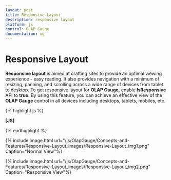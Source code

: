 ```yaml
---
layout: post
title: Responsive-Layout
description: responsive layout
platform: js
control: OLAP Gauge
documentation: ug
---
```


# Responsive Layout

**Responsive layout** is aimed at crafting sites to provide an optimal viewing experience - easy reading. It also provides navigation with a minimum of resizing, panning, and scrolling across a wide range of devices from tablet to desktop. To get responsive layout for **OLAP Gauge,** enable **IsResponsive** API to **true**. By using this feature, you can achieve an effective view of the **OLAP Gauge** control in all devices including desktops, tablets, mobiles, etc.

{% highlight js %}

**[JS]**
<script type="text/javascript">
$(function () {
       $("#OlapGauge").ejOlapGauge({
                            url: "../wcf/OlapGaugeService.svc", enableTooltip: true, **isResponsive: true,**
                            load: "loadGaugeTheme", backgroundColor: "transparent",
                            scales: [{
                                showRanges: true,
                                radius: 150, showScaleBar: true, size: 1,
                                border: {
                                    width: 0.5
                                },
                                showIndicators: true, showLabels: true,
                                pointers: [{
                                    showBackNeedle: true,
                                    backNeedleLength: 20,
                                    length: 120,
                                    width: 7
                                },
                        {
                            type: "marker",
                            markerType: "diamond",
                            distanceFromScale: 5,
                            placement: "center",
                            backgroundColor: "#29A4D9",
                            length: 25,
                            width: 15
                        }],
                                ticks: [{
                                    type: "major",
                                    distanceFromScale: 2,
                                    height: 16,
                                    width: 1, color: "#8c8c8c"
                                },
                                {
                                    type: "minor",
                                    height: 6,
                                    width: 1,
                                    distanceFromScale: 2,
                                    color: "#8c8c8c"
                                }],
                                labels: [{
                                    color: "#8c8c8c"
                                }],
                                ranges: [{
                                    distanceFromScale: -5,
                                    backgroundColor: "#fc0606",
                                    border: { color: "#fc0606" }
                                }, {
                                    distanceFromScale: -5
                                }],
                                customLabels: [{
                                    position: { x: 180, y: 290 },
                                    font: { size: "10px", fontFamily: "Segoe UI", fontStyle: "Normal" }, color: "#666666"
                                }, {
                                    position: { x: 180, y: 320 },
                                    font: { size: "10px", fontFamily: "Segoe UI", fontStyle: "Normal" }, color: "#666666"
                                }, {
                                    position: { x: 180, y: 150 },
                                    font: { size: "12px", fontFamily: "Segoe UI", fontStyle: "Normal" }, color: "#666666"
                                }]
                            }]
                        });
                    });
</script>


{% endhighlight %}



{% include image.html url="/js/OlapGauge/Concepts-and-Features/Responsive-Layout_images/Responsive-Layout_img1.png" Caption="Normal View"%}

{% include image.html url="/js/OlapGauge/Concepts-and-Features/Responsive-Layout_images/Responsive-Layout_img2.png" Caption="Responsive View"%}





